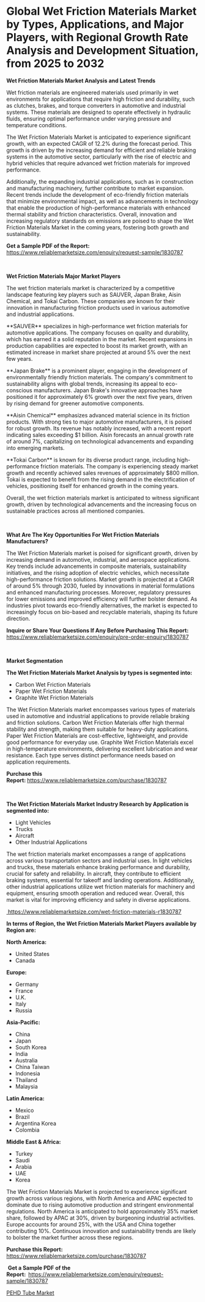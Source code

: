 <p><h1>Global Wet Friction Materials Market by Types, Applications, and Major Players, with Regional Growth Rate Analysis and Development Situation, from 2025 to 2032</h1></p><p><strong>Wet Friction Materials Market Analysis and Latest Trends</strong></p>
<p><p>Wet friction materials are engineered materials used primarily in wet environments for applications that require high friction and durability, such as clutches, brakes, and torque converters in automotive and industrial systems. These materials are designed to operate effectively in hydraulic fluids, ensuring optimal performance under varying pressure and temperature conditions. </p><p>The Wet Friction Materials Market is anticipated to experience significant growth, with an expected CAGR of 12.2% during the forecast period. This growth is driven by the increasing demand for efficient and reliable braking systems in the automotive sector, particularly with the rise of electric and hybrid vehicles that require advanced wet friction materials for improved performance. </p><p>Additionally, the expanding industrial applications, such as in construction and manufacturing machinery, further contribute to market expansion. Recent trends include the development of eco-friendly friction materials that minimize environmental impact, as well as advancements in technology that enable the production of high-performance materials with enhanced thermal stability and friction characteristics. Overall, innovation and increasing regulatory standards on emissions are poised to shape the Wet Friction Materials Market in the coming years, fostering both growth and sustainability.</p></p>
<p><strong>Get a Sample PDF of the Report:&nbsp;</strong> <a href="https://www.reliablemarketsize.com/enquiry/request-sample/1830787?utm_campaign=2444&utm_medium=2&utm_source=Github&utm_content=ia&utm_term=01042025&utm_id=wet-friction-materials">https://www.reliablemarketsize.com/enquiry/request-sample/1830787</a></p>
<p>&nbsp;</p>
<p><strong>Wet Friction Materials Major Market Players</strong></p>
<p><p>The wet friction materials market is characterized by a competitive landscape featuring key players such as SAUVER, Japan Brake, Aisin Chemical, and Tokai Carbon. These companies are known for their innovation in manufacturing friction products used in various automotive and industrial applications.</p><p>**SAUVER** specializes in high-performance wet friction materials for automotive applications. The company focuses on quality and durability, which has earned it a solid reputation in the market. Recent expansions in production capabilities are expected to boost its market growth, with an estimated increase in market share projected at around 5% over the next few years.</p><p>**Japan Brake** is a prominent player, engaging in the development of environmentally friendly friction materials. The company's commitment to sustainability aligns with global trends, increasing its appeal to eco-conscious manufacturers. Japan Brake's innovative approaches have positioned it for approximately 6% growth over the next five years, driven by rising demand for greener automotive components.</p><p>**Aisin Chemical** emphasizes advanced material science in its friction products. With strong ties to major automotive manufacturers, it is poised for robust growth. Its revenue has notably increased, with a recent report indicating sales exceeding $1 billion. Aisin forecasts an annual growth rate of around 7%, capitalizing on technological advancements and expanding into emerging markets.</p><p>**Tokai Carbon** is known for its diverse product range, including high-performance friction materials. The company is experiencing steady market growth and recently achieved sales revenues of approximately $800 million. Tokai is expected to benefit from the rising demand in the electrification of vehicles, positioning itself for enhanced growth in the coming years.</p><p>Overall, the wet friction materials market is anticipated to witness significant growth, driven by technological advancements and the increasing focus on sustainable practices across all mentioned companies.</p></p>
<p>&nbsp;</p>
<p><strong>What Are The Key Opportunities For Wet Friction Materials Manufacturers?</strong></p>
<p><p>The Wet Friction Materials market is poised for significant growth, driven by increasing demand in automotive, industrial, and aerospace applications. Key trends include advancements in composite materials, sustainability initiatives, and the rising adoption of electric vehicles, which necessitate high-performance friction solutions. Market growth is projected at a CAGR of around 5% through 2030, fueled by innovations in material formulations and enhanced manufacturing processes. Moreover, regulatory pressures for lower emissions and improved efficiency will further bolster demand. As industries pivot towards eco-friendly alternatives, the market is expected to increasingly focus on bio-based and recyclable materials, shaping its future direction.</p></p>
<p><strong>Inquire or Share Your Questions If Any Before Purchasing This Report:</strong> <a href="https://www.reliablemarketsize.com/enquiry/pre-order-enquiry/1830787?utm_campaign=2444&utm_medium=2&utm_source=Github&utm_content=ia&utm_term=01042025&utm_id=wet-friction-materials">https://www.reliablemarketsize.com/enquiry/pre-order-enquiry/1830787</a></p>
<p>&nbsp;</p>
<p><strong>Market Segmentation</strong></p>
<p><strong>The Wet Friction Materials Market Analysis by types is segmented into:</strong></p>
<p><ul><li>Carbon Wet Friction Materials</li><li>Paper Wet Friction Materials</li><li>Graphite Wet Friction Materials</li></ul></p>
<p><p>The Wet Friction Materials market encompasses various types of materials used in automotive and industrial applications to provide reliable braking and friction solutions. Carbon Wet Friction Materials offer high thermal stability and strength, making them suitable for heavy-duty applications. Paper Wet Friction Materials are cost-effective, lightweight, and provide good performance for everyday use. Graphite Wet Friction Materials excel in high-temperature environments, delivering excellent lubrication and wear resistance. Each type serves distinct performance needs based on application requirements.</p></p>
<p><strong>Purchase this Report:&nbsp;</strong><a href="https://www.reliablemarketsize.com/purchase/1830787?utm_campaign=2444&utm_medium=2&utm_source=Github&utm_content=ia&utm_term=01042025&utm_id=wet-friction-materials">https://www.reliablemarketsize.com/purchase/1830787</a></p>
<p>&nbsp;</p>
<p><strong>The Wet Friction Materials Market Industry Research by Application is segmented into:</strong></p>
<p><ul><li>Light Vehicles</li><li>Trucks</li><li>Aircraft</li><li>Other Industrial Applications</li></ul></p>
<p><p>The wet friction materials market encompasses a range of applications across various transportation sectors and industrial uses. In light vehicles and trucks, these materials enhance braking performance and durability, crucial for safety and reliability. In aircraft, they contribute to efficient braking systems, essential for takeoff and landing operations. Additionally, other industrial applications utilize wet friction materials for machinery and equipment, ensuring smooth operation and reduced wear. Overall, this market is vital for improving efficiency and safety in diverse applications.</p></p>
<p><a href="https://www.reliablemarketsize.com/wet-friction-materials-r1830787?utm_campaign=2444&utm_medium=2&utm_source=Github&utm_content=ia&utm_term=01042025&utm_id=wet-friction-materials">&nbsp;https://www.reliablemarketsize.com/wet-friction-materials-r1830787</a></p>
<p><strong>In terms of Region, the Wet Friction Materials Market Players available by Region are:</strong></p>
<p>
    <p> <strong> North America: </strong>
        <ul>
            <li>United States</li>
            <li>Canada</li>
        </ul>
        </p> 
    <p> <strong> Europe: </strong>
        <ul>
            <li>Germany</li>
            <li>France</li>
            <li>U.K.</li>
            <li>Italy</li>
            <li>Russia</li>
        </ul>
        </p> 
    <p> <strong> Asia-Pacific: </strong>
        <ul>
            <li>China</li>
            <li>Japan</li>
            <li>South Korea</li>
            <li>India</li>
            <li>Australia</li>
            <li>China Taiwan</li>
            <li>Indonesia</li>
            <li>Thailand</li>
            <li>Malaysia</li>
        </ul>
        </p> 
    <p> <strong> Latin America: </strong>
        <ul>
            <li>Mexico</li>
            <li>Brazil</li>
            <li>Argentina Korea</li>
            <li>Colombia</li>
        </ul>
        </p> 
    <p> <strong> Middle East & Africa: </strong>
        <ul>
            <li>Turkey</li>
            <li>Saudi</li>
            <li>Arabia</li>
            <li>UAE</li>
            <li>Korea</li>
        </ul>
    </p>
    </p>
<p><p>The Wet Friction Materials Market is projected to experience significant growth across various regions, with North America and APAC expected to dominate due to rising automotive production and stringent environmental regulations. North America is anticipated to hold approximately 35% market share, followed by APAC at 30%, driven by burgeoning industrial activities. Europe accounts for around 25%, with the USA and China together contributing 10%. Continuous innovation and sustainability trends are likely to bolster the market further across these regions.</p></p>
<p><strong>Purchase this Report: </strong><a href="https://www.reliablemarketsize.com/purchase/1830787?utm_campaign=2444&utm_medium=2&utm_source=Github&utm_content=ia&utm_term=01042025&utm_id=wet-friction-materials">https://www.reliablemarketsize.com/purchase/1830787</a></p>
<p>&nbsp;<strong>Get a Sample PDF of the Report:&nbsp;&nbsp;</strong><a href="https://www.reliablemarketsize.com/enquiry/request-sample/1830787?utm_campaign=2444&utm_medium=2&utm_source=Github&utm_content=ia&utm_term=01042025&utm_id=wet-friction-materials">https://www.reliablemarketsize.com/enquiry/request-sample/1830787</a></p>
<p><strong></strong></p>
<p><p><a href="https://github.com/SanjidaMahmud54/Market-Research-Report-List-2/blob/main/pehd-tube-market.md?utm_campaign=2444&utm_medium=2&utm_source=Github&utm_content=ia&utm_term=01042025&utm_id=wet-friction-materials">PEHD Tube Market</a></p></p>